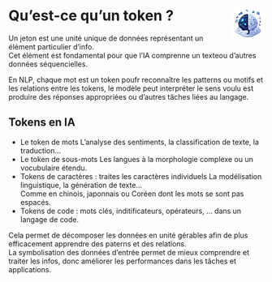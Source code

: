 # **Qu’est-ce qu’un token ?**<a href="../../"><img src="../../../assets/images/ai1.png" alt="Les intelligences artificielles" align="right" height="64px"></a>
Un jeton est une unité unique de données représentant un élément particulier d’info.  
Cet élément est fondamental pour que l’IA comprenne un texteou d’autres données séquencielles.

En NLP, chaque mot est un token poufr reconnaître les patterns ou motifs et les relations entre les tokens, le modèle peut interpréter le sens voulu est produire des réponses appropriées ou d’autres tâches liées au langage.
## **Tokens en IA**
* Le token de mots
  L’analyse des sentiments, la classification de texte, la traduction…
* Le token de sous-mots
  Les langues à la morphologie complexe ou un vocubulaire étendu.
* Tokens de caractères : traites les caractères individuels
  La modélisation linguistique, la génération de texte…  
  Comme en chinois, japonnais ou Coréen dont les mots se sont pas espacés.
* Tokens de code : mots clés, inditificateurs, opérateurs, … dans un langage de code.

Cela permet de décomposer les données en unité gérables afin de plus efficacement apprendre des paterns et des relations.  
La symbolisation des données d’entrée permet de mieux comprendre et traiter les infos, donc améliorer les performances dans les tâches et applications.